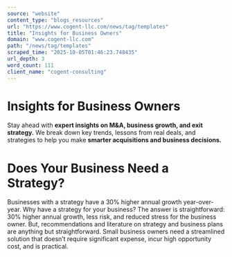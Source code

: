```yaml
---
source: "website"
content_type: "blogs_resources"
url: "https://www.cogent-llc.com/news/tag/templates"
title: "Insights for Business Owners"
domain: "www.cogent-llc.com"
path: "/news/tag/templates"
scraped_time: "2025-10-05T01:46:23.748435"
url_depth: 3
word_count: 111
client_name: "cogent-consulting"
---
```


# Insights for Business Owners

Stay ahead with **expert insights on M&A, business growth, and exit strategy.** We break down key trends, lessons from real deals, and strategies to help you make **smarter acquisitions and business decisions.**

# Does Your Business Need a Strategy?

Businesses with a strategy have a 30% higher annual growth year-over-year. Why have a strategy for your business? The answer is straightforward: 30% higher annual growth, less risk, and reduced stress for the business owner. But, recommendations and literature on strategy and business plans are anything but straightforward. Small business owners need a streamlined solution that doesn’t require significant expense, incur high opportunity cost, and is practical.